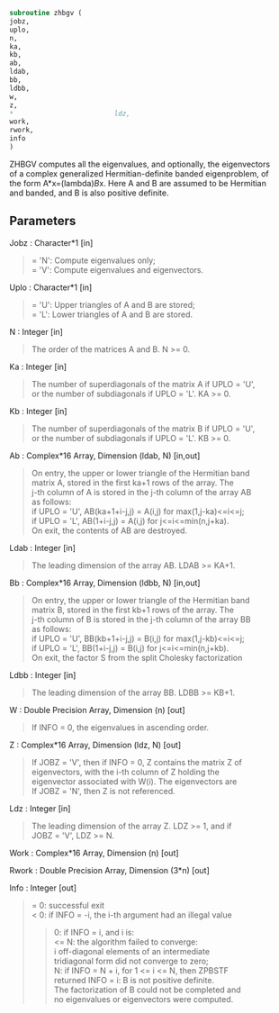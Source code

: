 ```fortran  
subroutine zhbgv (  
jobz,  
uplo,  
n,  
ka,  
kb,  
ab,  
ldab,  
bb,  
ldbb,  
w,  
z,  
*                         ldz,  
work,  
rwork,  
info  
)  
```  
  
ZHBGV computes all the eigenvalues, and optionally, the eigenvectors  
of a complex generalized Hermitian-definite banded eigenproblem, of  
the form A*x=(lambda)*B*x. Here A and B are assumed to be Hermitian  
and banded, and B is also positive definite.  
  
## Parameters  
Jobz : Character*1 [in]  
> = 'N':  Compute eigenvalues only;  
> = 'V':  Compute eigenvalues and eigenvectors.  
  
Uplo : Character*1 [in]  
> = 'U':  Upper triangles of A and B are stored;  
> = 'L':  Lower triangles of A and B are stored.  
  
N : Integer [in]  
> The order of the matrices A and B.  N >= 0.  
  
Ka : Integer [in]  
> The number of superdiagonals of the matrix A if UPLO = 'U',  
> or the number of subdiagonals if UPLO = 'L'. KA >= 0.  
  
Kb : Integer [in]  
> The number of superdiagonals of the matrix B if UPLO = 'U',  
> or the number of subdiagonals if UPLO = 'L'. KB >= 0.  
  
Ab : Complex*16 Array, Dimension (ldab, N) [in,out]  
> On entry, the upper or lower triangle of the Hermitian band  
> matrix A, stored in the first ka+1 rows of the array.  The  
> j-th column of A is stored in the j-th column of the array AB  
> as follows:  
> if UPLO = 'U', AB(ka+1+i-j,j) = A(i,j) for max(1,j-ka)<=i<=j;  
> if UPLO = 'L', AB(1+i-j,j)    = A(i,j) for j<=i<=min(n,j+ka).  
> On exit, the contents of AB are destroyed.  
  
Ldab : Integer [in]  
> The leading dimension of the array AB.  LDAB >= KA+1.  
  
Bb : Complex*16 Array, Dimension (ldbb, N) [in,out]  
> On entry, the upper or lower triangle of the Hermitian band  
> matrix B, stored in the first kb+1 rows of the array.  The  
> j-th column of B is stored in the j-th column of the array BB  
> as follows:  
> if UPLO = 'U', BB(kb+1+i-j,j) = B(i,j) for max(1,j-kb)<=i<=j;  
> if UPLO = 'L', BB(1+i-j,j)    = B(i,j) for j<=i<=min(n,j+kb).  
> On exit, the factor S from the split Cholesky factorization  
  
Ldbb : Integer [in]  
> The leading dimension of the array BB.  LDBB >= KB+1.  
  
W : Double Precision Array, Dimension (n) [out]  
> If INFO = 0, the eigenvalues in ascending order.  
  
Z : Complex*16 Array, Dimension (ldz, N) [out]  
> If JOBZ = 'V', then if INFO = 0, Z contains the matrix Z of  
> eigenvectors, with the i-th column of Z holding the  
> eigenvector associated with W(i). The eigenvectors are  
> If JOBZ = 'N', then Z is not referenced.  
  
Ldz : Integer [in]  
> The leading dimension of the array Z.  LDZ >= 1, and if  
> JOBZ = 'V', LDZ >= N.  
  
Work : Complex*16 Array, Dimension (n) [out]  
  
Rwork : Double Precision Array, Dimension (3*n) [out]  
  
Info : Integer [out]  
> = 0:  successful exit  
> < 0:  if INFO = -i, the i-th argument had an illegal value  
> > 0:  if INFO = i, and i is:  
> <= N:  the algorithm failed to converge:  
> i off-diagonal elements of an intermediate  
> tridiagonal form did not converge to zero;  
> > N:   if INFO = N + i, for 1 <= i <= N, then ZPBSTF  
> returned INFO = i: B is not positive definite.  
> The factorization of B could not be completed and  
> no eigenvalues or eigenvectors were computed.  
  
